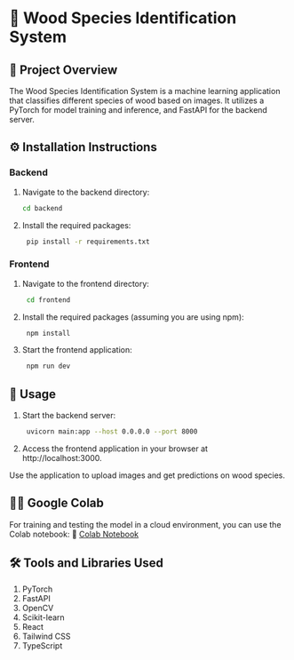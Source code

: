 # 🌳 Wood Species Identification System

## 📖 Project Overview
The Wood Species Identification System is a machine learning application that classifies different species of wood based on images. It utilizes a PyTorch for model training and inference, and FastAPI for the backend server.

## ⚙️ Installation Instructions

### Backend
1. Navigate to the backend directory:
   ```bash
   cd backend
2. Install the required packages:
   ```bash
    pip install -r requirements.txt

### Frontend
1. Navigate to the frontend directory:
   ```bash
    cd frontend
2. Install the required packages (assuming you are using npm):
   ```bash
    npm install
3. Start the frontend application:
   ```bash
    npm run dev

## 🚀 Usage
1. Start the backend server:
   ```bash
    uvicorn main:app --host 0.0.0.0 --port 8000
2. Access the frontend application in your browser at http://localhost:3000.

Use the application to upload images and get predictions on wood species.

## 🧑‍💻 Google Colab
For training and testing the model in a cloud environment, you can use the Colab notebook:
🔗 [Colab Notebook](https://colab.research.google.com/drive/1MtMwS3cb1tcnTEfeaQSjtFFwJjsy7v3n?usp=sharing)

## 🛠️ Tools and Libraries Used
1. PyTorch
2. FastAPI
3. OpenCV
4. Scikit-learn
5. React
6. Tailwind CSS
7. TypeScript
